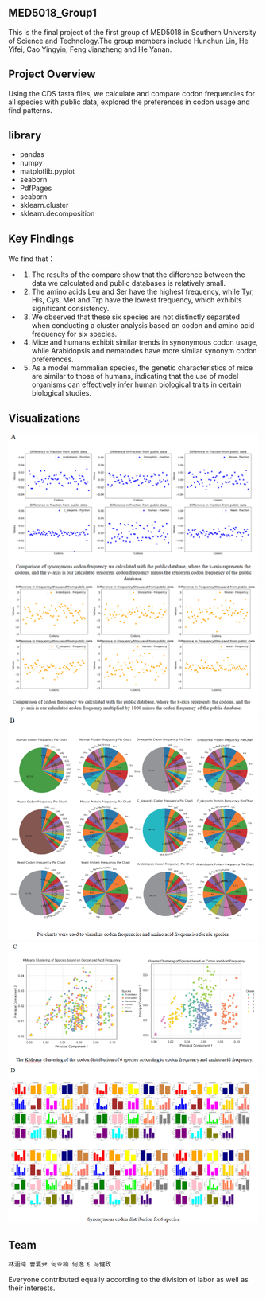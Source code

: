 ## MED5018_Group1
This is the final project of the first group of MED5018 in Southern University of Science and Technology.The group members include Hunchun Lin, He Yifei, Cao Yingyin, Feng Jianzheng and He Yanan.
## Project Overview
Using the CDS fasta files, we calculate and compare codon frequencies for all species with public data, explored the preferences in codon usage and find patterns.

## library
* pandas
* numpy
* matplotlib.pyplot
* seaborn
* PdfPages
* seaborn
* sklearn.cluster
* sklearn.decomposition


## Key Findings
We find that：
* 1. The results of the compare show that the difference between the data we calculated and public databases is relatively small.
* 2. The amino acids Leu and Ser have the highest frequency, while Tyr, His, Cys, Met and Trp have the lowest frequency, which exhibits significant consistency.
* 3. We observed that these six species are not distinctly separated when conducting a cluster analysis based on codon and amino acid frequency for six species.
* 4. Mice and humans exhibit similar trends in synonymous codon usage, while Arabidopsis and nematodes have more similar synonym codon preferences.
* 5. As a model mammalian species, the genetic characteristics of mice are similar to those of humans, indicating that the use of model organisms can effectively infer human biological traits in certain biological studies.
## Visualizations 
![A1](image_githubshow/A1.png)
![A2](image_githubshow/A2.png)
![B](image_githubshow/B.png)
![C](image_githubshow/C.png)
![D](image_githubshow/D.png)
## Team

```javascript
林涵纯 曹瀛尹 何亚楠 何逸飞 冯健政
```
Everyone contributed equally according to the division of labor as well as their interests.
